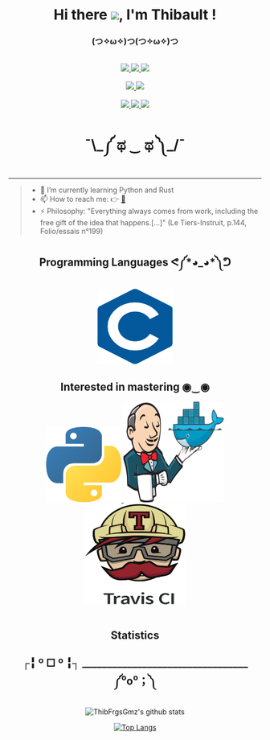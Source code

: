 <div align="center">
  <h1>Hi there <img src="https://media.giphy.com/media/hvRJCLFzcasrR4ia7z/giphy.gif" width="25px">, I'm Thibault !</h1>
  <h3>(つ✧ω✧)つ(つ✧ω✧)つ</h3>
</div>
<br>
<div align="center">
  <a href=  "">
      <img src=
      "https://img.shields.io/badge/SOFTWARE-%20ENGINEERING%20-gray.svg?colorA=655BE1&colorB=4F44D6&style=for-the-badge"/>
  </a>
  <a href=  "">
      <img src=
      "https://img.shields.io/badge/SOFTWARE-%20DEVELOPMENT%20-gray.svg?colorA=655BE1&colorB=4F44D6&style=for-the-badge"/>
  </a>
  <a href=  "">
      <img src=
      "https://img.shields.io/badge/SOFTWARE-%20ARCHITECTURE%20-gray.svg?colorA=655BE1&colorB=4F44D6&style=for-the-badge"/>
  </a>
</div>
<br>
<div align="center">
  <a href=  "">
      <img src=
      "https://img.shields.io/badge/SPACE-%20SYSTEMS%20-gray.svg?colorA=655BE1&colorB=4F44D6&style=for-the-badge"/>
  </a>
  <a href=  "">
      <img src=
      "https://img.shields.io/badge/EMBEDDED-%20SYSTEMS%20-gray.svg?colorA=655BE1&colorB=4F44D6&style=for-the-badge"/>
  </a>   
</div>
<br>
<div align="center"> 
  <a href=  "">
      <img src=
      "https://img.shields.io/badge/CONINUOUS-%20LEARNING%20-gray.svg?colorA=655BE1&colorB=4F44D6&style=for-the-badge"/>
  </a>    
  <a href=  "">
      <img src=
      "https://img.shields.io/badge/INNOVATION-AND%20CREATIVITY%20-gray.svg?colorA=655BE1&colorB=4F44D6&style=for-the-badge"/>
  </a>    
  <a href=  "">
      <img src=
      "https://img.shields.io/badge/SELF-%20MOTIVATION%20-gray.svg?colorA=655BE1&colorB=4F44D6&style=for-the-badge"/>
  </a>
  <h1>¯\_༼ ಥ ‿ ಥ ༽_/¯</h1>
</div>

***

> - 🌱 I’m currently learning Python and Rust
> - 📫 How to reach me: 👉 [📧](https://github.com/ThibFrgsGmz/ThibFrgsGmz/issues)
> - ⚡ Philosophy: "Everything always comes from work, including the free gift of the idea that happens.[...]" (Le Tiers-Instruit, p.144, Folio/essais n°199)


<div align="center">
  <div>
    <h2> Programming Languages ᕙ༼*◕_◕*༽ᕤ </h2>
    <a href="http://www.open-std.org/jtc1/sc22/wg14/"><img src="logos/C.svg" width="150px" height="150px">
    </a>
      </a>
  </div>
</div>
<div align="center">
  <div>
    <h2> Interested in mastering ◉‿◉</h2>
    <a href="https://www.python.org"><img src="logos/python-5.svg" height="150px">
    </a>
    <a href="https://www.jenkins.io/"><img src="logos/jenkins_with_docker.svg" width="200px" height="200px">
    </a>    
    <a href="https://travis-ci.org/"><img src="logos/travis-ci.svg"       width="200px" height="200px">
    </a>
  </div>
</div>
<br>
<div align="center">
    <h2> Statistics </h2>
    <h2> ┌╏ º □ º ╏┐      _________________________________                ༼⁰o⁰；༽ </h2>

![ThibFrgsGmz's github stats](https://github-readme-stats.vercel.app/api?username=ThibFrgsGmz&show_icons=true&theme=highcontrast)

[![Top Langs](https://github-readme-stats.vercel.app/api/top-langs/?username=ThibFrgsGmz&layout=compact)](https://github.com/ThibFrgsGmz/github-readme-stats)
</div>
